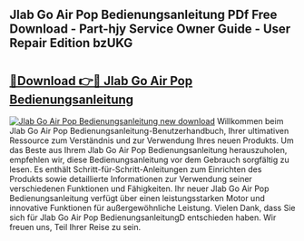## Jlab Go Air Pop Bedienungsanleitung PDf Free Download - Part-hjy Service Owner Guide - User Repair Edition bzUKG

# <h2><a href="http://df632q.blite.top/?on=Jlab+Go+Air+Pop+Bedienungsanleitung">🔗Download 👉🔴 Jlab Go Air Pop Bedienungsanleitung</a></h2>

[![Jlab Go Air Pop Bedienungsanleitung new download](https://i.imgur.com/lujVjoI.png)](http://df632q.blite.top/?on=Jlab+Go+Air+Pop+Bedienungsanleitung)
Willkommen beim Jlab Go Air Pop Bedienungsanleitung-Benutzerhandbuch, Ihrer ultimativen Ressource zum Verständnis und zur Verwendung Ihres neuen Produkts. Um das Beste aus Ihrem Jlab Go Air Pop Bedienungsanleitung herauszuholen, empfehlen wir, diese Bedienungsanleitung vor dem Gebrauch sorgfältig zu lesen. Es enthält Schritt-für-Schritt-Anleitungen zum Einrichten des Produkts sowie detaillierte Informationen zur Verwendung seiner verschiedenen Funktionen und Fähigkeiten. Ihr neuer Jlab Go Air Pop Bedienungsanleitung verfügt über einen leistungsstarken Motor und innovative Funktionen für außergewöhnliche Leistung. Vielen Dank, dass Sie sich für Jlab Go Air Pop BedienungsanleitungD entschieden haben. Wir freuen uns, Teil Ihrer Reise zu sein.
